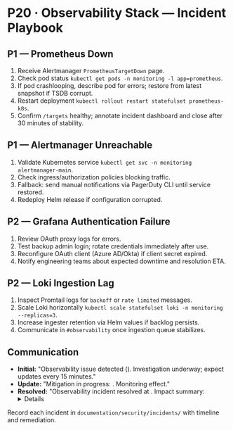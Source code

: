# P20 · Observability Stack — Incident Playbook

## P1 — Prometheus Down
1. Receive Alertmanager `PrometheusTargetDown` page.
2. Check pod status `kubectl get pods -n monitoring -l app=prometheus`.
3. If pod crashlooping, describe pod for errors; restore from latest snapshot if TSDB corrupt.
4. Restart deployment `kubectl rollout restart statefulset prometheus-k8s`.
5. Confirm `/targets` healthy; annotate incident dashboard and close after 30 minutes of stability.

## P1 — Alertmanager Unreachable
1. Validate Kubernetes service `kubectl get svc -n monitoring alertmanager-main`.
2. Check ingress/authorization policies blocking traffic.
3. Fallback: send manual notifications via PagerDuty CLI until service restored.
4. Redeploy Helm release if configuration corrupted.

## P2 — Grafana Authentication Failure
1. Review OAuth proxy logs for errors.
2. Test backup admin login; rotate credentials immediately after use.
3. Reconfigure OAuth client (Azure AD/Okta) if client secret expired.
4. Notify engineering teams about expected downtime and resolution ETA.

## P2 — Loki Ingestion Lag
1. Inspect Promtail logs for `backoff` or `rate limited` messages.
2. Scale Loki horizontally `kubectl scale statefulset loki -n monitoring --replicas=3`.
3. Increase ingester retention via Helm values if backlog persists.
4. Communicate in `#observability` once ingestion queue stabilizes.

## Communication
- **Initial:** "Observability issue detected (<component>). Investigation underway; expect updates every 15 minutes."
- **Update:** "Mitigation in progress: <actions>. Monitoring effect."
- **Resolved:** "Observability incident resolved at <time>. Impact summary: <details>. Follow-ups recorded in incident log."

Record each incident in `documentation/security/incidents/` with timeline and remediation.
